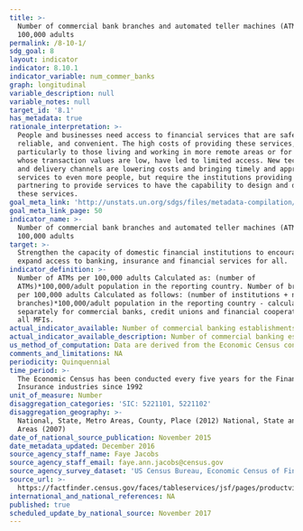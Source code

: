 ```yaml
---
title: >-
  Number of commercial bank branches and automated teller machines (ATMs) per
  100,000 adults
permalink: /8-10-1/
sdg_goal: 8
layout: indicator
indicator: 8.10.1
indicator_variable: num_commer_banks
graph: longitudinal
variable_description: null
variable_notes: null
target_id: '8.1'
has_metadata: true
rationale_interpretation: >-
  People and businesses need access to financial services that are safe,
  reliable, and convenient. The high costs of providing these services,
  particularly to those living and working in more remote areas or for those
  whose transaction values are low, have led to limited access. New technologies
  and delivery channels are lowering costs and bringing timely and appropriate
  services to even more people, but require the institutions providing or
  partnering to provide services to have the capability to design and deliver
  these services.
goal_meta_link: 'http://unstats.un.org/sdgs/files/metadata-compilation/Metadata-Goal-8.pdf'
goal_meta_link_page: 50
indicator_name: >-
  Number of commercial bank branches and automated teller machines (ATMs) per
  100,000 adults
target: >-
  Strengthen the capacity of domestic financial institutions to encourage and
  expand access to banking, insurance and financial services for all.
indicator_definition: >-
  Number of ATMs per 100,000 adults Calculated as: (number of
  ATMs)*100,000/adult population in the reporting country. Number of branches
  per 100,000 adults Calculated as follows: (number of institutions + number of
  branches)*100,000/adult population in the reporting country - calculated
  separately for commercial banks, credit unions and financial cooperatives, and
  all MFIs.
actual_indicator_available: Number of commercial banking establishments
actual_indicator_available_description: Number of commercial banking establishments
us_method_of_computation: Data are derived from the Economic Census conducted by the US Census Bureau
comments_and_limitations: NA
periodicity: Quinquennial
time_period: >-
  The Economic Census has been conducted every five years for the Finance and
  Insurance industries since 1992
unit_of_measure: Number
disaggregation_categories: 'SIC: 5221101, 5221102'
disaggregation_geography: >-
  National, State, Metro Areas, County, Place (2012) National, State and Metro
  Areas (2007)
date_of_national_source_publication: November 2015
date_metadata_updated: December 2016
source_agency_staff_name: Faye Jacobs
source_agency_staff_email: faye.ann.jacobs@census.gov
source_agency_survey_dataset: 'US Census Bureau, Economic Census of Finance and Insurance'
source_url: >-
  https://factfinder.census.gov/faces/tableservices/jsf/pages/productview.xhtml?pid=ECN_2012_US_52A1&prodType=table
international_and_national_references: NA
published: true
scheduled_update_by_national_source: November 2017
---
```

